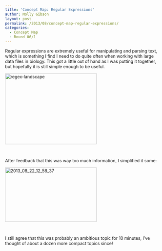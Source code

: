 ```yaml
---
title: 'Concept Map: Regular Expressions'
author: Molly Gibson
layout: post
permalink: /2013/08/concept-map-regular-expressions/
categories:
  - Concept Map
  - Round 06/1
---
```

Regular expressions are extremely useful for manipulating and parsing text, which is something I find I need to do quite often when working with large data files in biology. This got a little out of hand as I was putting it together, but hopefully it is still simple enough to be useful. [  
][1]

[<img class="alignnone size-medium wp-image-3926" alt="regex-landscape" src="http://teaching.software-carpentry.org/wp-content/uploads/2013/08/regex-landscape-300x231.jpg" width="300" height="231" />][2]

&nbsp;

After feedback that this was way too much information, I simplified it some:

[<img class="alignnone size-medium wp-image-4071" alt="2013_08_22_12_58_37" src="http://teaching.software-carpentry.org/wp-content/uploads/2013/08/2013_08_22_12_58_37-300x177.jpg" width="300" height="177" />][3]

&nbsp;

I still agree that this was probably an ambitious topic for 10 minutes, I&#8217;ve thought of about a dozen more compact topics since!

&nbsp;

&nbsp;

 [1]: http://teaching.software-carpentry.org/wp-content/uploads/2013/08/regex.pdf
 [2]: http://teaching.software-carpentry.org/wp-content/uploads/2013/08/regex-landscape.jpg
 [3]: http://teaching.software-carpentry.org/wp-content/uploads/2013/08/2013_08_22_12_58_37.jpg